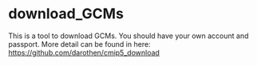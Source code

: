 # download_GCMs
This is a tool to download GCMs. You should have your own account and passport.
More detail can be found in here: https://github.com/darothen/cmip5_download
